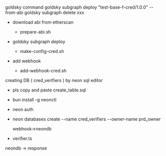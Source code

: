 goldsky command
goldsky subgraph deploy "test-base-f-cred/1.0.0" --from-abi <config-path>
goldsky subgraph delete xxx

- download abi from etherscan

  - prepare-abi.sh

- goldsky subgraph deploy

  - make-config-cred.sh

- add webhook
  - add-webhook-cred.sh

creating DB ( cred_verifiers ) by neon sql editor

- pls copy and paste create_table.sql

- bun install -g neonctl
- neon auth
- neon databases create --name cred_verifiers --owner-name prd_owner

  webhook->neondb

- verifier.ts

neondb -> response
